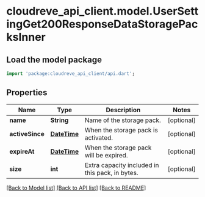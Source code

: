 # cloudreve_api_client.model.UserSettingGet200ResponseDataStoragePacksInner

## Load the model package
```dart
import 'package:cloudreve_api_client/api.dart';
```

## Properties
Name | Type | Description | Notes
------------ | ------------- | ------------- | -------------
**name** | **String** | Name of the storage pack. | [optional] 
**activeSince** | [**DateTime**](DateTime.md) | When the storage pack is activated. | [optional] 
**expireAt** | [**DateTime**](DateTime.md) | When the storage pack will be expired. | [optional] 
**size** | **int** | Extra capacity included in this pack, in bytes. | [optional] 

[[Back to Model list]](../README.md#documentation-for-models) [[Back to API list]](../README.md#documentation-for-api-endpoints) [[Back to README]](../README.md)


